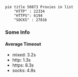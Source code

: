 
```mermaid
pie title 50873 Proxies in list
    "HTTP" : 22334
    "HTTPS": 6194
    "SOCKS" : 27816
```

### Some Info
#### Average Timeout

- mixed: 3.2s
- http: 1.3s
- https: 8.3s
- socks: 4.8s